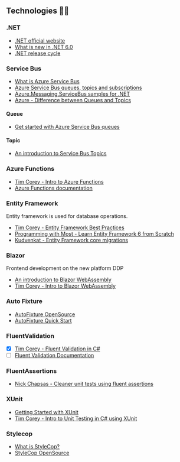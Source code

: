 ## Technologies :technologist:

### .NET

- [.NET official website](https://dotnet.microsoft.com/en-us/)
- [What is new in .NET 6.0](https://www.c-sharpcorner.com/article/what-is-new-in-net-6-0/)
- [.NET release cycle](https://dotnet.microsoft.com/en-us/platform/support/policy/dotnet-core)

### Service Bus

- [What is Azure Service Bus](https://docs.microsoft.com/en-us/azure/service-bus-messaging/service-bus-messaging-overview)
- [Azure Service Bus queues, topics and subscriptions](https://docs.microsoft.com/en-us/azure/service-bus-messaging/service-bus-queues-topics-subscriptions)
- [Azure.Messaging.ServiceBus samples for .NET](https://docs.microsoft.com/en-us/samples/azure/azure-sdk-for-net/azuremessagingservicebus-samples/)
- [Azure - Difference between Queues and Topics](https://medium.com/awesome-azure/azure-difference-between-azure-service-bus-queues-and-topics-comparison-azure-servicebus-queue-vs-topic-4cc97770b65)

#### Queue

- [Get started with Azure Service Bus queues](https://docs.microsoft.com/en-us/azure/service-bus-messaging/service-bus-dotnet-get-started-with-queues)

#### Topic

- [An introduction to Service Bus Topics](https://azure.microsoft.com/da-dk/blog/an-introduction-to-service-bus-topics/)

### Azure Functions

- [Tim Corey - Intro to Azure Functions](https://www.youtube.com/watch?v=zIfxkub7CLY)
- [Azure Functions documentation](https://docs.microsoft.com/en-us/azure/azure-functions/)

### Entity Framework

Entity framework is used for database operations.

- [Tim Corey - Entity Framework Best Practices](https://www.youtube.com/watch?v=qkJ9keBmQWo)
- [Programming with Most - Learn Entity Framework 6 from Scratch](https://www.youtube.com/watch?v=ZX7_12fwQLU)
- [Kudvenkat - Entity Framework core migrations](https://www.youtube.com/watch?v=G14lmWS-h4k)

### Blazor

Frontend development on the new platform DDP

- [An introduction to Blazor WebAssembly](https://www.rocksolidknowledge.com/articles/an-introduction-to-blazor-webassembly)
- [Tim Corey - Intro to Blazor WebAssembly](https://www.youtube.com/watch?v=KOMo77bVKSw&list=WL&index=20)

### Auto Fixture

- [AutoFixture OpenSource](https://github.com/AutoFixture/AutoFixture)
- [AutoFixture Quick Start](https://autofixture.github.io/docs/quick-start/)

### FluentValidation

- [x] [Tim Corey - Fluent Validation in C#](https://www.youtube.com/watch?v=Zh1ccvTFzs8) 
- [ ] [Fluent Validation Documentation](https://docs.fluentvalidation.net/en/latest/index.html)

### FluentAssertions

- [Nick Chapsas - Cleaner unit tests using fluent assertions](https://www.youtube.com/watch?v=b2zxl5zNjlA)

### XUnit
- [Getting Started with XUnit](https://xunit.net/docs/getting-started/netfx/visual-studio)
- [Tim Corey - Intro to Unit Testing in C# using XUnit](https://www.youtube.com/watch?v=ub3P8c87cwk)

### Stylecop

- [What is StyleCop?](https://en.wikipedia.org/wiki/StyleCop)
- [StyleCop OpenSource](https://github.com/StyleCop/StyleCop)
